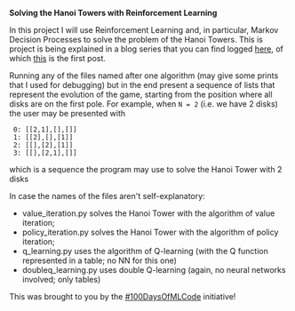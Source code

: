 **Solving the Hanoi Towers with Reinforcement Learning**

In this project I will use Reinforcement Learning and, in particular, Markov Decision Processes to solve the problem of the Hanoi Towers.
This is project is being explained in a blog series that you can find logged [here](http://mathspp.blogspot.com/2018/09/pledging-to-do-100-days-of-machine.html), of which [this](http://mathspp.blogspot.com/2018/09/markov-decision-processes-basics.html) is the first post.

Running any of the files named after one algorithm (may give some prints that I used for debugging) but in the end present a sequence of lists that represent the evolution of the game, starting from the position where all disks are on the first pole. For example, when `N = 2` (i.e. we have 2 disks) the user may be presented with
```
 0: [[2,1],[],[]]
 1: [[2],[],[1]]
 2: [[],[2],[1]]
 3: [[],[2,1],[]]
```
 which is a sequence the program may use to solve the Hanoi Tower with 2 disks

In case the names of the files aren't self-explanatory:
 - value_iteration.py solves the Hanoi Tower with the algorithm of value iteration;
 - policy_iteration.py solves the Hanoi Tower with the algorithm of policy iteration;
 - q_learning.py uses the algorithm of Q-learning (with the Q function represented in a table; no NN for this one)
 - doubleq_learning.py uses double Q-learning (again, no neural networks involved; only tables)


This was brought to you by the [#100DaysOfMLCode](http://mathspp.blogspot.com/2018/09/pledging-to-do-100-days-of-machine.html) initiative!
